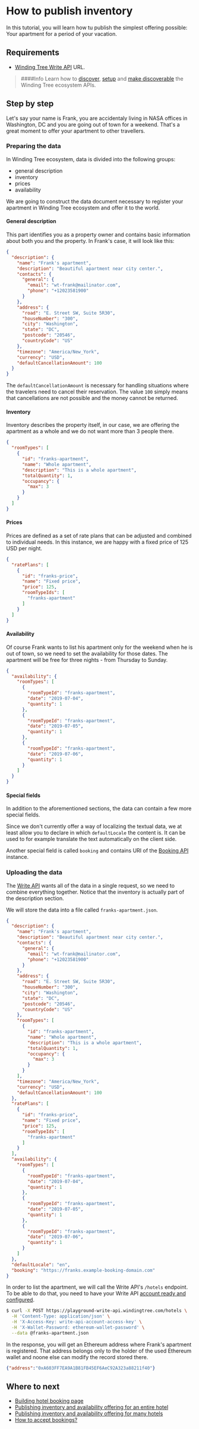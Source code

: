 # How to publish inventory

In this tutorial, you will learn how tu publish the simplest offering
possible: Your apartment for a period of your vacation.

## Requirements

- [Winding Tree Write API](https://github.com/windingtree/wt-write-api) URL.
> ####Info
> Learn how to [discover](how-to-pick-environment.md), [setup](how-to-setup-write-api.md) and [make discoverable]()
the Winding Tree ecosystem APIs.

## Step by step

Let's say your name is Frank, you are accidentaly living
in NASA offices in Washington, DC and you are going out of town
for a weekend. That's a great moment to offer your apartment to
other travellers.

### Preparing the data

In Winding Tree ecosystem, data is divided into the following
groups:

  - general description
  - inventory
  - prices
  - availability

We are going to construct the data document necessary to register
your apartment in Winding Tree ecosystem and offer it to the world.

#### General description

This part identifies you as a property owner and contains basic information
about both you and the property. In Frank's case, it will look like this:

```json
{
  "description": {
    "name": "Frank's apartment",
    "description": "Beautiful apartment near city center.",
    "contacts": {
      "general": {
        "email": "wt-frank@mailinator.com",
        "phone": "+12023581900"
      }
    },
    "address": {
      "road": "E. Street SW, Suite 5R30",
      "houseNumber": "300",
      "city": "Washington",
      "state": "DC",
      "postcode": "20546",
      "countryCode": "US"
    },
    "timezone": "America/New_York",
    "currency": "USD",
    "defaultCancellationAmount": 100
  }
}
```

The `defaultCancellationAmount` is necessary for handling situations
where the travelers need to cancel their reservation. The value `100`
simply means that cancellations are not possible and the money cannot
be returned.

#### Inventory

Inventory describes the property itself, in our case, we are offering
the apartment as a whole and we do not want more than 3 people there.

```json
{
  "roomTypes": [
    {
      "id": "franks-apartment",
      "name": "Whole apartment",
      "description": "This is a whole apartment",
      "totalQuantity": 1,
      "occupancy": {
        "max": 3
      }
    }
  ]
}
```

#### Prices

Prices are defined as a set of rate plans that can be adjusted and combined
to individual needs. In this instance, we are happy with a fixed price of
125 USD per night.

```json
{
  "ratePlans": [
    {
      "id": "franks-price",
      "name": "Fixed price",
      "price": 125,
      "roomTypeIds": [
        "franks-apartment"
      ]
    }
  ]
}

```

#### Availability

Of course Frank wants to list his apartment only for the weekend when he is
out of town, so we need to set the availability for those dates. The apartment
will be free for three nights - from Thursday to Sunday.

```json
{
  "availability": {
    "roomTypes": [
      {
        "roomTypeId": "franks-apartment",
        "date": "2019-07-04",
        "quantity": 1
      },
      {
        "roomTypeId": "franks-apartment",
        "date": "2019-07-05",
        "quantity": 1
      },
      {
        "roomTypeId": "franks-apartment",
        "date": "2019-07-06",
        "quantity": 1
      }
    ]
  }
}
```

#### Special fields

In addition to the aforementioned sections, the data can contain a few
more special fields.

Since we don't currently offer a way of localizing the textual data,
we at least allow you to declare in which `defaultLocale` the content is.
It can be used to for example translate the text automatically on the client
side.

Another special field is called `booking` and contains URI of the
[Booking API](how-to-accept-bookings.md) instance.

### Uploading the data

The [Write API](https://github.com/windingtree/wt-write-api) wants all
of the data in a single request, so we need to combine everything together.
Notice that the inventory is actually part of the description section.

We will store the data into a file called `franks-apartment.json`.

```json
{
  "description": {
    "name": "Frank's apartment",
    "description": "Beautiful apartment near city center.",
    "contacts": {
      "general": {
        "email": "wt-frank@mailinator.com",
        "phone": "+12023581900"
      }
    },
    "address": {
      "road": "E. Street SW, Suite 5R30",
      "houseNumber": "300",
      "city": "Washington",
      "state": "DC",
      "postcode": "20546",
      "countryCode": "US"
    },
    "roomTypes": [
      {
        "id": "franks-apartment",
        "name": "Whole apartment",
        "description": "This is a whole apartment",
        "totalQuantity": 1,
        "occupancy": {
          "max": 3
        }
      }
    ],
    "timezone": "America/New_York",
    "currency": "USD",
    "defaultCancellationAmount": 100
  },
  "ratePlans": [
    {
      "id": "franks-price",
      "name": "Fixed price",
      "price": 125,
      "roomTypeIds": [
        "franks-apartment"
      ]
    }
  ],
  "availability": {
    "roomTypes": [
      {
        "roomTypeId": "franks-apartment",
        "date": "2019-07-04",
        "quantity": 1
      },
      {
        "roomTypeId": "franks-apartment",
        "date": "2019-07-05",
        "quantity": 1
      },
      {
        "roomTypeId": "franks-apartment",
        "date": "2019-07-06",
        "quantity": 1
      }
    ]
  },
  "defaultLocale": "en",
  "booking": "https://franks.example-booking-domain.com"
}
```

In order to list the apartment, we will call the Write API's `/hotels`
endpoint. To be able to do that, you need to have your Write API
[account ready and configured](how-to-setup-write-api.md).

```sh
$ curl -X POST https://playground-write-api.windingtree.com/hotels \
  -H 'Content-Type: application/json' \
  -H 'X-Access-Key: write-api-account-access-key' \
  -H 'X-Wallet-Password: ethereum-wallet-password' \
  --data @franks-apartment.json
```

In the response, you will get an Ethereum address where Frank's apartment
is registered. That address belongs only to the holder of the used
Ethereum wallet and noone else can modify the record stored there.

```json
{"address":"0xA603FF7EA9A1B81FB45EF6AeC92A323a88211f40"}
```

## Where to next

- [Building hotel booking page](how-to-build-a-booking-page.md)
- [Publishing inventory and availability offering for an entire hotel](how-to-publish-entire-hotel.md)
- [Publishing inventory and availability offering for many hotels](how-to-publish-many-hotels.md)
- [How to accept bookings?](how-to-accept-bookings.md)
<!-- TODO Notification API -->